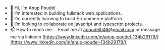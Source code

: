 - 👋 Hi, I’m Anup Poudel
- 👀 I’m interested in building fullstack web applications.
- 🌱 I’m currently learning to build E-commerce platform. 
- 💞️ I’m looking to collaborate on javacript and typescript projects.
- 📫 How to reach me ... Email me at apoudel048@gmail.com or message me via linkedin [https://www.linkedin.com/in/anup-poudel-134b29179/](https://www.linkedin.com/in/anup-poudel-134b29179/).

<!---
anup-an/anup-an is a ✨ special ✨ repository because its `README.md` (this file) appears on your GitHub profile.
You can click the Preview link to take a look at your changes.
--->
